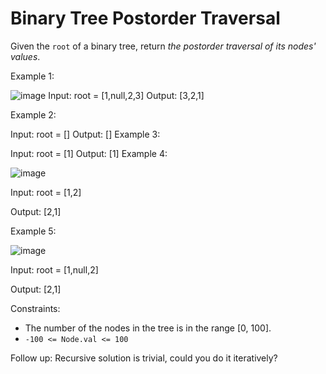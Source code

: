 # Binary Tree Postorder Traversal

Given the ```root``` of a binary tree, return *the postorder traversal of its nodes' values*.

Example 1:

![image](https://user-images.githubusercontent.com/19383145/124210865-30a7af00-daba-11eb-950e-86d1acd55376.png)
Input: root = [1,null,2,3]
Output: [3,2,1]

Example 2:

Input: root = []
Output: []
Example 3:

Input: root = [1]
Output: [1]
Example 4:

![image](https://user-images.githubusercontent.com/19383145/124210913-45844280-daba-11eb-9c20-ccc301caec79.png)

Input: root = [1,2]

Output: [2,1]

Example 5:

![image](https://user-images.githubusercontent.com/19383145/124211864-db6c9d00-dabb-11eb-9d7a-2b4b85a248c8.png)

Input: root = [1,null,2]

Output: [2,1]

Constraints:

- The number of the nodes in the tree is in the range [0, 100].
- ```-100 <= Node.val <= 100```
 

Follow up: Recursive solution is trivial, could you do it iteratively?

